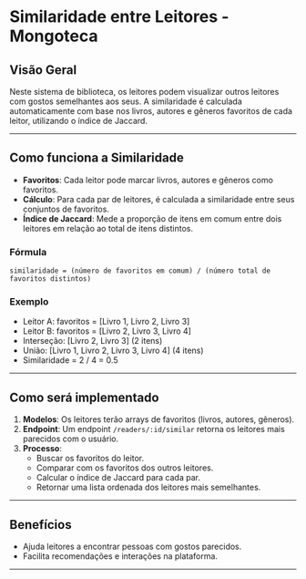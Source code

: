 # Similaridade entre Leitores - Mongoteca

## Visão Geral

Neste sistema de biblioteca, os leitores podem visualizar outros leitores com gostos semelhantes aos seus. A similaridade é calculada automaticamente com base nos livros, autores e gêneros favoritos de cada leitor, utilizando o índice de Jaccard.

---

## Como funciona a Similaridade

- **Favoritos**: Cada leitor pode marcar livros, autores e gêneros como favoritos.
- **Cálculo**: Para cada par de leitores, é calculada a similaridade entre seus conjuntos de favoritos.
- **Índice de Jaccard**: Mede a proporção de itens em comum entre dois leitores em relação ao total de itens distintos.

### Fórmula

```
similaridade = (número de favoritos em comum) / (número total de favoritos distintos)
```

### Exemplo

- Leitor A: favoritos = [Livro 1, Livro 2, Livro 3]
- Leitor B: favoritos = [Livro 2, Livro 3, Livro 4]
- Interseção: [Livro 2, Livro 3] (2 itens)
- União: [Livro 1, Livro 2, Livro 3, Livro 4] (4 itens)
- Similaridade = 2 / 4 = 0.5

---

## Como será implementado

1. **Modelos**: Os leitores terão arrays de favoritos (livros, autores, gêneros).
2. **Endpoint**: Um endpoint `/readers/:id/similar` retorna os leitores mais parecidos com o usuário.
3. **Processo**:
   - Buscar os favoritos do leitor.
   - Comparar com os favoritos dos outros leitores.
   - Calcular o índice de Jaccard para cada par.
   - Retornar uma lista ordenada dos leitores mais semelhantes.

---

## Benefícios

- Ajuda leitores a encontrar pessoas com gostos parecidos.
- Facilita recomendações e interações na plataforma.

---